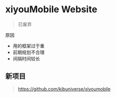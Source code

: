 # xiyouMobile Website

> 已废弃

原因
 - 用的框架过于重
 - 前期规划不合理
 - 间隔时间较长
## 新项目
> https://github.com/kibuniverse/xiyoumobile
